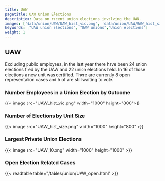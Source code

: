 ```yaml
---
title: UAW
pagetitle: UAW Union Elections
description: Data on recent union elections involving the UAW.
images: ['data/union/UAW/UAW_hist_vic.png', 'data/union/UAW/UAW_hist_size.png', 'data/union/UAW/UAW_10.png']
keywords: ["UAW union elections", "UAW unions","Union elections"]
weight: 1
---
```

##  UAW

Excluding public employees, in the last year there have been 24 union elections filed by the UAW and 22 union elections held. In 16 of those elections a new unit was certified. There are currently 8 open representation cases and 5 of are still waiting to vote.

### Number Employees in a Union Election by Outcome
{{< image src="UAW_hist_vic.png" width="1000" height="800">}}

### Number of Elections by Unit Size
{{< image src="UAW_hist_size.png" width="1000" height="800" >}}

### Largest Private Union Elections
{{< image src="UAW_10.png" width="1000" height="1000"  >}}

### Open Election Related Cases
{{< readtable table="/tables/union/UAW_open.html" >}}

